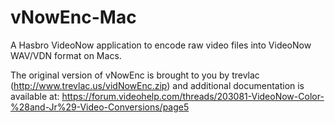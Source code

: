 # vNowEnc-Mac
A Hasbro VideoNow application to encode raw video files into VideoNow WAV/VDN format on Macs. 

The original version of vNowEnc is brought to you by trevlac (http://www.trevlac.us/vidNowEnc.zip) and additional documentation is available at: https://forum.videohelp.com/threads/203081-VideoNow-Color-%28and-Jr%29-Video-Conversions/page5
